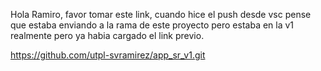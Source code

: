 Hola Ramiro,
favor tomar este link, cuando hice el push desde vsc pense que estaba enviando a la rama de este proyecto pero estaba en la v1 realmente pero ya habia cargado el link previo.

https://github.com/utpl-svramirez/app_sr_v1.git
